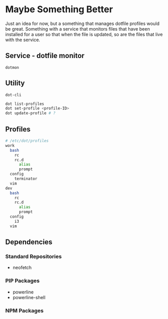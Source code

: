 # Maybe Something Better

Just an idea for now, but a something that manages dotfile profiles would be great. Something with a service that
monitors files that have been installed for a user so that when the file is updated, so are the files that live with the
service.

## Service - dotfile monitor

`dotmon`

## Utility

`dot-cli`

```sh
dot list-profiles
dot set-profile <profile-ID>
dot update-profile # ?
```

## Profiles

```sh
# /etc/dot/profiles
work
  bash
    rc
    rc.d
      alias
      prompt
  config
    terminator
  vim
dev
  bash
    rc
    rc.d
      alias
      prompt
  config
    i3
  vim
```

## Dependencies

### Standard Repositories

* neofetch

### PIP Packages

* powerline
* powerline-shell

### NPM Packages
